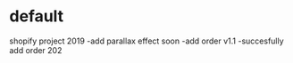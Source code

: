 # default 
shopify project 2019
-add parallax effect soon
-add order v1.1
-succesfully add order 202
